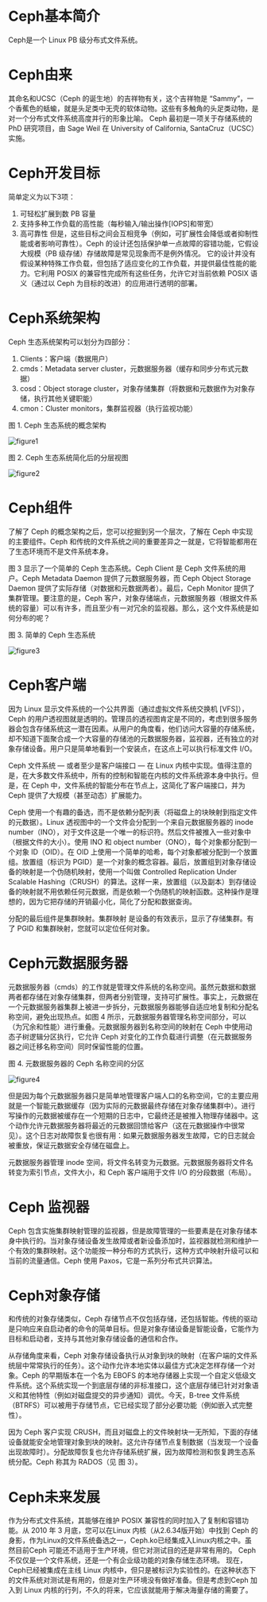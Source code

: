 # Ceph基本简介

Ceph是一个 Linux PB 级分布式文件系统。

# Ceph由来


其命名和UCSC（Ceph 的诞生地）的吉祥物有关，这个吉祥物是 “Sammy”，一个香蕉色的蛞蝓，就是头足类中无壳的软体动物。这些有多触角的头足类动物，是对一个分布式文件系统高度并行的形象比喻。
Ceph 最初是一项关于存储系统的 PhD 研究项目，由 Sage Weil 在 University of California, SantaCruz（UCSC）实施。

# Ceph开发目标

简单定义为以下3项：
1. 可轻松扩展到数 PB 容量
2. 支持多种工作负载的高性能（每秒输入/输出操作[IOPS]和带宽）
3. 高可靠性
但是，这些目标之间会互相竞争（例如，可扩展性会降低或者抑制性能或者影响可靠性）。Ceph 的设计还包括保护单一点故障的容错功能，它假设大规模（PB 级存储）存储故障是常见现象而不是例外情况。
它的设计并没有假设某种特殊工作负载，但包括了适应变化的工作负载，并提供最佳性能的能力。它利用 POSIX 的兼容性完成所有这些任务，允许它对当前依赖 POSIX 语义（通过以 Ceph 为目标的改进）的应用进行透明的部署。

# Ceph系统架构

Ceph 生态系统架构可以划分为四部分：
1. Clients：客户端（数据用户）
2. cmds：Metadata server cluster，元数据服务器（缓存和同步分布式元数据）
3. cosd：Object storage cluster，对象存储集群（将数据和元数据作为对象存储，执行其他关键职能）
4. cmon：Cluster monitors，集群监视器（执行监视功能）

图 1. Ceph 生态系统的概念架构

![figure1](/images/figure1.gif)

图 2. Ceph 生态系统简化后的分层视图

![figure2](/images/figure2.gif)

# Ceph组件

了解了 Ceph 的概念架构之后，您可以挖掘到另一个层次，了解在 Ceph 中实现的主要组件。Ceph 和传统的文件系统之间的重要差异之一就是，它将智能都用在了生态环境而不是文件系统本身。

图 3 显示了一个简单的 Ceph 生态系统。Ceph Client 是 Ceph 文件系统的用户。Ceph Metadata Daemon 提供了元数据服务器，而 Ceph Object Storage Daemon 提供了实际存储（对数据和元数据两者）。最后，Ceph Monitor 提供了集群管理。要注意的是，Ceph 客户，对象存储端点，元数据服务器（根据文件系统的容量）可以有许多，而且至少有一对冗余的监视器。那么，这个文件系统是如何分布的呢？

图 3. 简单的 Ceph 生态系统

![figure3](/images/figure3.gif)

# Ceph客户端

因为 Linux 显示文件系统的一个公共界面（通过虚拟文件系统交换机 [VFS]），Ceph 的用户透视图就是透明的。管理员的透视图肯定是不同的，考虑到很多服务器会包含存储系统这一潜在因素。从用户的角度看，他们访问大容量的存储系统，却不知道下面聚合成一个大容量的存储池的元数据服务器，监视器，还有独立的对象存储设备。用户只是简单地看到一个安装点，在这点上可以执行标准文件 I/O。

Ceph 文件系统 — 或者至少是客户端接口 — 在 Linux 内核中实现。值得注意的是，在大多数文件系统中，所有的控制和智能在内核的文件系统源本身中执行。但是，在 Ceph 中，文件系统的智能分布在节点上，这简化了客户端接口，并为 Ceph 提供了大规模（甚至动态）扩展能力。

Ceph 使用一个有趣的备选，而不是依赖分配列表（将磁盘上的块映射到指定文件的元数据）。Linux 透视图中的一个文件会分配到一个来自元数据服务器的 inode number（INO），对于文件这是一个唯一的标识符。然后文件被推入一些对象中（根据文件的大小）。使用 INO 和 object number（ONO），每个对象都分配到一个对象 ID（OID）。在 OID 上使用一个简单的哈希，每个对象都被分配到一个放置组。放置组（标识为 PGID）是一个对象的概念容器。最后，放置组到对象存储设备的映射是一个伪随机映射，使用一个叫做 Controlled Replication Under Scalable Hashing（CRUSH）的算法。这样一来，放置组（以及副本）到存储设备的映射就不用依赖任何元数据，而是依赖一个伪随机的映射函数。这种操作是理想的，因为它把存储的开销最小化，简化了分配和数据查询。

分配的最后组件是集群映射。集群映射 是设备的有效表示，显示了存储集群。有了 PGID 和集群映射，您就可以定位任何对象。

# Ceph元数据服务器

元数据服务器（cmds）的工作就是管理文件系统的名称空间。虽然元数据和数据两者都存储在对象存储集群，但两者分别管理，支持可扩展性。事实上，元数据在一个元数据服务器集群上被进一步拆分，元数据服务器能够自适应地复制和分配名称空间，避免出现热点。如图 4 所示，元数据服务器管理名称空间部分，可以（为冗余和性能）进行重叠。元数据服务器到名称空间的映射在 Ceph 中使用动态子树逻辑分区执行，它允许 Ceph 对变化的工作负载进行调整（在元数据服务器之间迁移名称空间）同时保留性能的位置。

图 4. 元数据服务器的 Ceph 名称空间的分区

![figure4](/images/figure4.gif)

但是因为每个元数据服务器只是简单地管理客户端人口的名称空间，它的主要应用就是一个智能元数据缓存（因为实际的元数据最终存储在对象存储集群中）。进行写操作的元数据被缓存在一个短期的日志中，它最终还是被推入物理存储器中。这个动作允许元数据服务器将最近的元数据回馈给客户（这在元数据操作中很常见）。这个日志对故障恢复也很有用：如果元数据服务器发生故障，它的日志就会被重放，保证元数据安全存储在磁盘上。

元数据服务器管理 inode 空间，将文件名转变为元数据。元数据服务器将文件名转变为索引节点，文件大小，和 Ceph 客户端用于文件 I/O 的分段数据（布局）。

# Ceph 监视器

Ceph 包含实施集群映射管理的监视器，但是故障管理的一些要素是在对象存储本身中执行的。当对象存储设备发生故障或者新设备添加时，监视器就检测和维护一个有效的集群映射。这个功能按一种分布的方式执行，这种方式中映射升级可以和当前的流量通信。Ceph 使用 Paxos，它是一系列分布式共识算法。

# Ceph对象存储

和传统的对象存储类似，Ceph 存储节点不仅包括存储，还包括智能。传统的驱动是只响应来自启动者的命令的简单目标。但是对象存储设备是智能设备，它能作为目标和启动者，支持与其他对象存储设备的通信和合作。

从存储角度来看，Ceph 对象存储设备执行从对象到块的映射（在客户端的文件系统层中常常执行的任务）。这个动作允许本地实体以最佳方式决定怎样存储一个对象。Ceph 的早期版本在一个名为 EBOFS 的本地存储器上实现一个自定义低级文件系统。这个系统实现一个到底层存储的非标准接口，这个底层存储已针对对象语义和其他特性（例如对磁盘提交的异步通知）调优。今天，B-tree 文件系统（BTRFS）可以被用于存储节点，它已经实现了部分必要功能（例如嵌入式完整性）。

因为 Ceph 客户实现 CRUSH，而且对磁盘上的文件映射块一无所知，下面的存储设备就能安全地管理对象到块的映射。这允许存储节点复制数据（当发现一个设备出现故障时）。分配故障恢复也允许存储系统扩展，因为故障检测和恢复跨生态系统分配。Ceph 称其为 RADOS（见 图 3）。

# Ceph未来发展

作为分布式文件系统，其能够在维护 POSIX 兼容性的同时加入了复制和容错功能。从 2010 年 3 月底，您可以在Linux 内核（从2.6.34版开始）中找到 Ceph 的身影，作为Linux的文件系统备选之一，Ceph.ko已经集成入Linux内核之中。虽然目前Ceph 可能还不适用于生产环境，但它对测试目的还是非常有用的。
Ceph 不仅仅是一个文件系统，还是一个有企业级功能的对象存储生态环境。
现在，Ceph已经被集成在主线 Linux 内核中，但只是被标识为实验性的。在这种状态下的文件系统对测试是有用的，但是对生产环境没有做好准备。但是考虑到Ceph 加入到 Linux 内核的行列，不久的将来，它应该就能用于解决海量存储的需要了。
